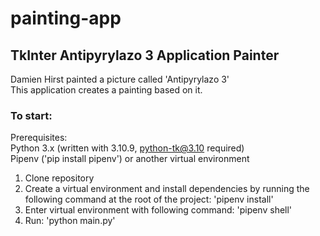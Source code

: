 # painting-app
## TkInter Antipyrylazo 3 Application Painter
Damien Hirst painted a picture called 'Antipyrylazo 3' <br />
This application creates a painting based on it.

### To start:
Prerequisites: <br />
Python 3.x (written with 3.10.9, python-tk@3.10 required) <br />
Pipenv ('pip install pipenv') or another virtual environment

1. Clone repository 
2. Create a virtual environment and install dependencies by running the following command at the root of the project: 'pipenv install'
3. Enter virtual environment with following command: 'pipenv shell'
4. Run: 'python main.py'
